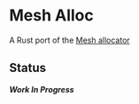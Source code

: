 # Mesh Alloc

A Rust port of the [Mesh allocator](https://github.com/plasma-umass/Mesh)

## Status

**_Work In Progress_**

